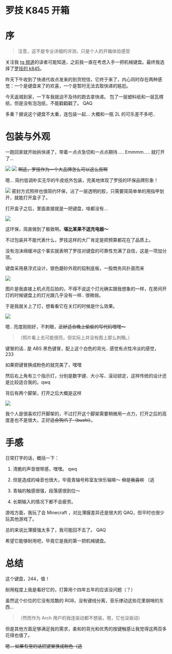 # 罗技 K845 开箱


# 序
> 注意，这不是专业详细的评测，只是个人的开箱体验感受

关注我 [tg 频道](https://t.me/WeepingDogel)的读者可能知道，之前我一直在考虑入手一把机械键盘。最终我选择了[罗技的 k845](https://www.logitech.com.cn/zh-cn/products/keyboards/k845-mechanical-illuminated.html?crid=27)。

昨天下午收到了快递代收点发来的到货短信，它终于来了，内心同时存在两种感觉：一个是键盘来了的欢喜，一个是暂时无法去取快递的尴尬。

今天返城到家，一下车我就迫不及待的跑去拿快递。 包了一层塑料纸和一层瓦楞纸，但是没有泡泡纸，不能戳戳戳了。 QAQ

多重？据说这个键盘不太重，连包装一起... 大概和一瓶 2L 的可乐差不多吧..

# 包装与外观


一跑回家就开始拆快递了，带着一点点急切和一点点期待..... Emmmm..... 就打开了...

![](/img/logi/photo_2021-01-17_00-02-51.jpg)
![](/img/logi/IMG_20210830_205724.jpg)
~~啊这，罗技作为一个大品牌怎么可以这么抠啊~~

嗯... 简约低调朴实无华的牛皮纸外包装，完美地体现了罗技的环保品牌形象！

![](/img/logi/IMG_20210830_205715.jpg)
密封方式照样也很简约环保，沾了一层透明的胶，只需要简简单单的用指甲划开，就能打开盒子了。

打开盒子之后，里面直接就是一把键盘，啥都没有...

![](/img/logi/IMG_20210830_211208.jpg)

这环保，简直做到了极致啊。**堪比某果不送充电器～**

不过包装并不能代表什么，罗技这样的大厂肯定是把预算都花在了品质上。

没有泡沫绵缓冲这个事实就表明了罗技对键盘的可靠性充满了自信，这是一项加分项。

键盘采用悬浮式设计，银色磨砂外观的铝制底板，一股商务风扑面而来

![](/img/logi/IMG_20210830_212111_759.jpg)

图片是我直接上机点亮后拍的，不得不说这个灯光确实跟我想象的一样，在房间开灯的时候键盘上的灯光跟几乎没有一样.. 很微弱。

于是我就关上了灯，想看看它在关灯的时候是什么效果。

![](/img/logi/IMG_20210830_212407_648.jpg)

嗯.. 亮度刚刚好，不刺眼，~~正好适合晚上偷偷的写代码嘿嘿～~~

> （照片看上去可能很亮，但实际上并没有图上那么刺眼。）

键冒的话.. 是 ABS 黑色键冒，配上这个白色的背光.. 感觉有点性冷淡的感觉，233

如果把键冒换成粉色的就完美了，嘿嘿

然后右上角有三个指示灯，分别是数字键、大小写、滚动锁定，这样传统的设计还是比较适合我的。qwq

背后有两个脚架，打开之后大概是这样

![](/img/logi/IMG_20210830_213133_526.jpg)

我个人是很喜欢打开脚架的，不过打开这个脚架需要稍微用一点力，打开之后的高度差也不是很大，正好~~适合狗爪子（bushi）~~。

# 手感

日常打字的话，概括一下：

1. 清脆的声音很带感，嘿嘿。 qwq

2. 但是造成的噪音也很大，毕竟青轴号称室友快乐轴嘛～ ~~但是我喜欢~~ （逃

3. 青轴的触感很强，段落感很到位～ 

4. 长期输入的情况下都不会疲劳。

游戏方面，我玩了会 Minecraft ，对比薄膜差异还是很大的 QAQ，但平时也很少玩其他游戏了。

总的来说比薄膜强太多了，我可能回不去了。 QAQ

希望它能够耐用吧，毕竟它是我的第一把机械键盘。

# 总结

这个键盘，244，值！

耐用程度上我是看好它的，打算用个四年五年的应该没问题（？）

虽然这个价位的它没有炫酷的 RGB，没有键线分离，音乐律动这些花里胡哨的东西...

>（然而作为 Arch 用户的我连驱动都不想装，嗯，它也没驱动）

但是其他方面足够满足我的需求，柔和的背光和优秀的按键触感让我觉得这两百多花得也值了。

~~嗯... 如果有空的话把键冒换成粉色（逃~~
